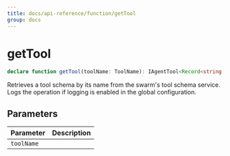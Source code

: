 ```yaml
---
title: docs/api-reference/function/getTool
group: docs
---
```


# getTool

```ts
declare function getTool(toolName: ToolName): IAgentTool<Record<string, ToolValue>>;
```

Retrieves a tool schema by its name from the swarm's tool schema service.
Logs the operation if logging is enabled in the global configuration.

## Parameters

| Parameter | Description |
|-----------|-------------|
| `toolName` | |
